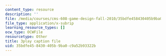 ```yaml
---
content_type: resource
description: ''
file: /media/courses/cms-608-game-design-fall-2010/35bdfe458430405b9ba0c9a52b93322b_68558.srt
file_type: application/x-subrip
learning_resource_types: []
ocw_type: OCWFile
resourcetype: Other
title: 3play caption file
uid: 35bdfe45-8430-405b-9ba0-c9a52b93322b
---
```

